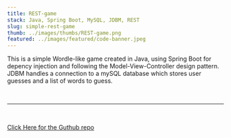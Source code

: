```yaml
---
title: REST-game
stack: Java, Spring Boot, MySQL, JDBM, REST
slug: simple-rest-game
thumb: ../images/thumbs/REST-game.png
featured: ../images/featured/code-banner.jpeg
---
```


This is a simple Wordle-like game created in Java, using Spring Boot for depency injection and following the Model-View-Controller design pattern. JDBM handles a connection to a mySQL database which stores user guesses and a list of words to guess.

<br />

---

<br />

[Click Here for the Guthub repo](https://github.com/matthieufernandez/rest-game)
